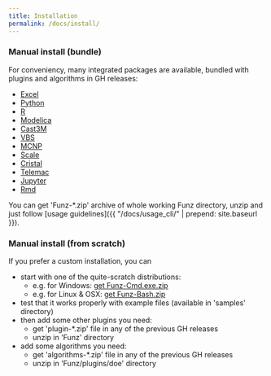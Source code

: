 ```yaml
---
title: Installation
permalink: /docs/install/
---
```


### Manual install (bundle)

For conveniency, many integrated packages are available, bundled with plugins and algorithms in GH releases:

* [Excel](https://github.com/Funz/plugin-Excel/releases/latest)
* [Python](https://github.com/Funz/plugin-Python/releases/latest)
* [R](https://github.com/Funz/plugin-R/releases/latest)
* [Modelica](https://github.com/Funz/plugin-Modelica/releases/latest)
* [Cast3M](https://github.com/Funz/plugin-Cast3m/releases/latest)
* [VBS](https://github.com/Funz/plugin-VBS/releases/latest)
* [MCNP](https://github.com/Funz/plugin-MCNP/releases/latest)
* [Scale](https://github.com/Funz/plugin-ScaleThen/releases/latest)
* [Cristal](https://github.com/Funz/plugin-Cristal/releases/latest)
* [Telemac](https://github.com/Funz/plugin-Telemac/releases/latest)
* [Jupyter](https://github.com/Funz/plugin-Telemac/releases/latest)
* [Rmd](https://github.com/Funz/plugin-Telemac/releases/latest)

You can get 'Funz-*.zip' archive of whole working Funz directory, unzip and just follow [usage guidelines]({{ "/docs/usage_cli/" | prepend: site.baseurl }}).

### Manual install (from scratch)

If you prefer a custom installation, you can 

* start with one of the quite-scratch distributions:
  * e.g. for Windows: [get Funz-Cmd.exe.zip](https://github.com/Funz/plugin-Cmd.exe/releases/latest)
  * e.g. for Linux & OSX: [get Funz-Bash.zip](https://github.com/Funz/plugin-Bash/releases/latest)
* test that it works properly with example files (available in 'samples' directory)
* then add some other plugins you need:
  * get 'plugin-*.zip' file in any of the previous GH releases
  * unzip in 'Funz' directory
* add some algorithms you need:
  * get 'algorithms-*.zip' file in any of the previous GH releases
  * unzip in 'Funz/plugins/doe' directory
